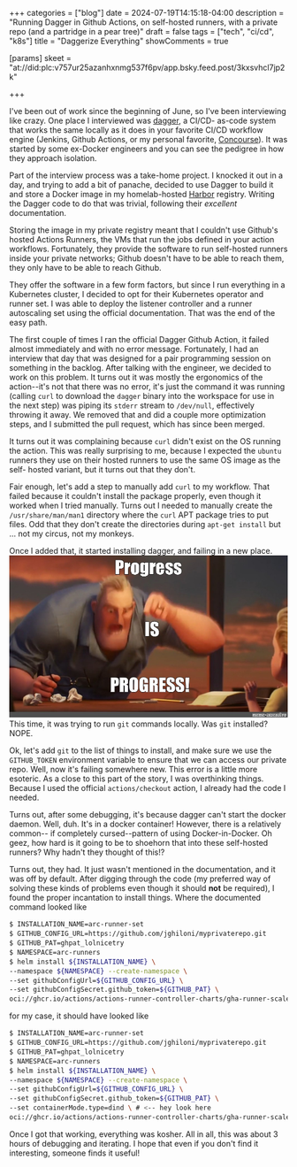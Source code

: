 +++
categories = ["blog"]
date = 2024-07-19T14:15:18-04:00
description = "Running Dagger in Github Actions, on self-hosted runners, with a private repo (and a partridge in a pear tree)"
draft = false
tags = ["tech", "ci/cd", "k8s"]
title = "Daggerize Everything"
showComments = true

[params]
  skeet = "at://did:plc:v757ur25azanhxnmg537f6pv/app.bsky.feed.post/3kxsvhcl7jp2k"

+++

I've been out of work since the beginning of June, so I've been interviewing
like crazy. One place I interviewed was [dagger](https://dagger.io), a CI/CD-
as-code system that works the same locally as it does in your favorite CI/CD
workflow engine (Jenkins, Github Actions, or my personal favorite, [Concourse](https://concourse-ci.org)).
It was started by some ex-Docker engineers and you can see the pedigree in
how they approach isolation.

Part of the interview process was a take-home project. I knocked it out in a day,
and trying to add a bit of panache, decided to use Dagger to build it and store
a Docker image in my homelab-hosted [Harbor](https://goharbor.io) registry.
Writing the Dagger code to do that was trivial, following their _excellent_
documentation.

Storing the image in my private registry meant that I couldn't use Github's
hosted Actions Runners, the VMs that run the jobs defined in your action
workflows. Fortunately, they provide the software to run self-hosted runners
inside your private networks; Github doesn't have to be able to reach them,
they only have to be able to reach Github.

They offer the software in a few form factors, but since I run everything
in a Kubernetes cluster, I decided to opt for their Kubernetes operator and
runner set. I was able to deploy the listener controller and a runner
autoscaling set using the official documentation. That was the end of the
easy path.

The first couple of times I ran the official Dagger Github Action, it failed
almost immediately and with no error message. Fortunately, I had an interview
that day that was designed for a pair programming session on something in the
backlog. After talking with the engineer, we decided to work on this problem.
It turns out it was mostly the ergonomics of the action--it's not that there
was no error, it's just the command it was running (calling `curl` to download
the `dagger` binary into the workspace for use in the next step) was piping its
`stderr` stream to `/dev/null`, effectively throwing it away. We removed that
and did a couple more optimization steps, and I submitted the pull request,
which has since been merged.

It turns out it was complaining because `curl` didn't exist on the OS running
the action. This was really surprising to me, because I expected the `ubuntu`
runners they use on their hosted runners to use the same OS image as the self-
hosted variant, but it turns out that they don't.

Fair enough, let's add a step to manually add `curl` to my workflow. That failed
because it couldn't install the package properly, even though it worked when I
tried manually. Turns out I needed to manually create the `/usr/share/man/man1`
directory where the `curl` APT package tries to put files. Odd that they don't
create the directories during `apt-get install` but ... not my circus, not my
monkeys.

Once I added that, it started installing dagger, and failing in a new place.
![Progress!](./progress.jpg)
This time, it was trying to run `git` commands locally. Was `git` installed?
NOPE.

Ok, let's add `git` to the list of things to install, and make sure we use the
`GITHUB_TOKEN` environment variable to ensure that we can access our private
repo. Well, now it's failing somewhere new. This error is a little more esoteric.
As a close to this part of the story, I was overthinking things. Because I used
the official `actions/checkout` action, I already had the code I needed.

Turns out, after some debugging, it's because dagger can't start the docker daemon.
Well, duh. It's in a docker container! However, there is a relatively common--
if completely cursed--pattern of using Docker-in-Docker. Oh geez, how hard is it
going to be to shoehorn that into these self-hosted runners? Why hadn't they
thought of this!?

Turns out, they had. It just wasn't mentioned in the documentation, and it was
off by default. After digging through the code (my preferred way of solving these
kinds of problems even though it should **not** be required), I found the proper
incantation to install things. Where the documented command looked like

```bash
$ INSTALLATION_NAME=arc-runner-set
$ GITHUB_CONFIG_URL=https://github.com/jghiloni/myprivaterepo.git
$ GITHUB_PAT=ghpat_lolnicetry
$ NAMESPACE=arc-runners
$ helm install ${INSTALLATION_NAME} \
--namespace ${NAMESPACE} --create-namespace \
--set githubConfigUrl=${GITHUB_CONFIG_URL} \
--set githubConfigSecret.github_token=${GITHUB_PAT} \
oci://ghcr.io/actions/actions-runner-controller-charts/gha-runner-scale-set
```

for my case, it should have looked like

```bash
$ INSTALLATION_NAME=arc-runner-set
$ GITHUB_CONFIG_URL=https://github.com/jghiloni/myprivaterepo.git
$ GITHUB_PAT=ghpat_lolnicetry
$ NAMESPACE=arc-runners
$ helm install ${INSTALLATION_NAME} \
--namespace ${NAMESPACE} --create-namespace \
--set githubConfigUrl=${GITHUB_CONFIG_URL} \
--set githubConfigSecret.github_token=${GITHUB_PAT} \
--set containerMode.type=dind \ # <-- hey look here
oci://ghcr.io/actions/actions-runner-controller-charts/gha-runner-scale-set
```

Once I got that working, everything was kosher. All in all, this was about
3 hours of debugging and iterating. I hope that even if you don't find it
interesting, someone finds it useful!
